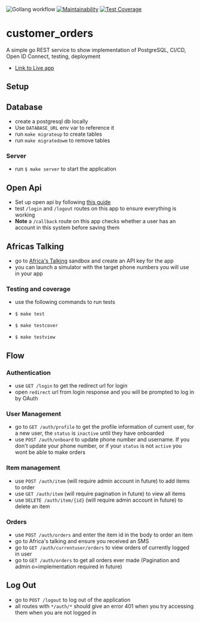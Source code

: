 ![Gollang workflow](https://github.com/maxwellgithinji/customer_orders/actions/workflows/ci.yml/badge.svg) [![Maintainability](https://api.codeclimate.com/v1/badges/eacafa30d30ccb157fc1/maintainability)](https://codeclimate.com/github/maxwellgithinji/customer_orders/maintainability) [![Test Coverage](https://api.codeclimate.com/v1/badges/eacafa30d30ccb157fc1/test_coverage)](https://codeclimate.com/github/maxwellgithinji/customer_orders/test_coverage)

# customer_orders

A simple go REST service to show implementation of PostgreSQL, CI/CD, Open ID Connect, testing, deployment

- [Link to Live app](https://customer-orders-api.herokuapp.com/swagger/index.html)

## Setup

## Database

- create a postgresql db locally
- Use `DATABASE_URL` env var to reference it
- run `make migrateup` to create tables
- run `make migratedowm` to remove tables

### Server

- run `$ make server` to start the application

## Open Api

- Set up open api by following [this guide](https://auth0.com/docs/quickstart/backend/golang/01-authorization)
- test `/login` and `/logout` routes on this app to ensure everything is working
- **Note** a `/callback` route on this app checks whether a user has an account in this system before saving them

## Africas Talking

- go to [Africa's Talking](https://account.africastalking.com/apps/sandbox/sms/bulk/outbox) sandbox and create an API key for the app
- you can launch a simulator with the target phone numbers you will use in your app

### Testing and coverage

- use the following commands to run tests

- `$ make test`
- `$ make testcover`
- `$ make testview`

## Flow

### Authentication

- use `GET /login` to get the redirect url for login
- open `redirect` url from login response and you will be prompted to log in by OAuth

### User Management

- go to `GET /auth/profile` to get the profile information of current user, for a new user, the `status` is `inactive` until they have onboarded
- use `POST /auth/onboard` to update phone number and username. If you don't update your phone number, or if your `status` is not `active` you wont be able to make orders

### Item management

- use `POST /auth/item` (will require admin account in future) to add items to order
- use `GET /auth/item` (will require pagination in future) to view all items
- use `DELETE /auth/item/{id}` (will require admin account in future) to delete an item

### Orders

- use `POST /auth/orders` and enter the item id in the body to order an item
- go to Africa's talking and ensure you received an SMS
- go to `GET /auth/currentuser/orders` to view orders of currently logged in user
- go to `GET /auth/orders` to get all orders ever made (Pagination and admin o=implementation required in future)

## Log Out

- go to `POST /logout` to log out of the application
- all routes with `*/auth/*` should give an error 401 when you try accessing them when you are not logged in
